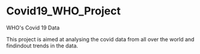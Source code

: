 # Covid19_WHO_Project
WHO's Covid 19 Data

This project is aimed at analysing the covid data from all over the world and findindout trends in the data.
